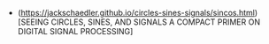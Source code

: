 * (https://jackschaedler.github.io/circles-sines-signals/sincos.html)[SEEING CIRCLES, SINES, AND SIGNALS
A COMPACT PRIMER ON DIGITAL SIGNAL PROCESSING]
